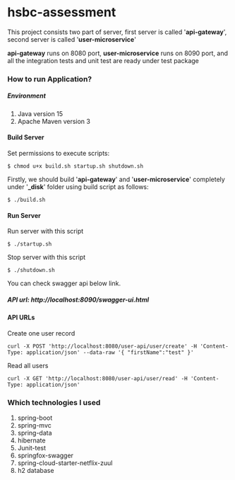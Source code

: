 # hsbc-assessment

This project consists two part of server, first server is called '**api-gateway**', second server is called '**user-microservice**'


**api-gateway** runs on 8080 port, **user-microservice** runs on 8090 port, and all the integration tests and unit test are ready under test package


### How to run Application?
##### Environment
1. Java version 15
2. Apache Maven version 3

#### Build Server

Set permissions to execute scripts:
```  
$ chmod u+x build.sh startup.sh shutdown.sh
```
Firstly, we should build '**api-gateway**' and '**user-microservice**' completely under '**_disk**' folder using build script as follows:
```  
$ ./build.sh   
```

#### Run Server
Run server with this script
```  
$ ./startup.sh
```
Stop server with this script
```  
$ ./shutdown.sh
```
You can check swagger api below link.
##### API url: http://localhost:8090/swagger-ui.html

#### API URLs
Create one user record
```
curl -X POST 'http://localhost:8080/user-api/user/create' -H 'Content-Type: application/json' --data-raw '{ "firstName":"test" }'
```
Read all users
```
curl -X GET 'http://localhost:8080/user-api/user/read' -H 'Content-Type: application/json'
```


### Which technologies I used

1. spring-boot
2. spring-mvc
2. spring-data
3. hibernate
4. Junit-test
5. springfox-swagger
6. spring-cloud-starter-netflix-zuul
7. h2 database

